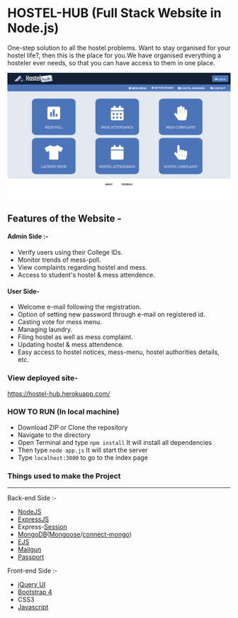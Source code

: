 # HOSTEL-HUB (Full Stack Website in Node.js)

One-step solution to all the hostel problems.
Want to stay organised for your hostel life?, then this is the place for you.We have organised everything a hosteler ever needs, so that you can have access to them in one place.


![Screenshot](./ieeemega/public/hostel/Screenshot.png?raw=true "Screenshot")


## Features of the Website -

#### Admin Side :-     
- Verify users using their College IDs.
- Monitor trends of mess-poll.
- View complaints regarding hostel and mess.
- Access to student's hostel & mess attendence.

#### User Side-
- Welcome e-mail following the registration.
- Option of setting new password through e-mail on registered id.
- Casting vote for mess menu.
- Managing laundry.
- Filing hostel as well as mess complaint.
- Updating hostel & mess attendence.
- Easy access to hostel notices, mess-menu, hostel authorities details, etc.


### View deployed site- 
https://hostel-hub.herokuapp.com/


### HOW TO RUN (In local machine)

- Download ZIP or Clone the repository
- Navigate to the directory
- Open Terminal and type `npm install` It will install all dependencies
- Then type `node app.js` It will start the server
- Type `localhost:3000` to go to the index page


### Things used to make the Project
-------------------------------------------------------------------------------------------------------------
Back-end Side :-
- [NodeJS](https://nodejs.org/en/docs/)
- [ExpressJS](https://expressjs.com/en/4x/api.html)
- Express-[Session](https://github.com/expressjs/session)
- [MongoDB](https://www.mongodb.com/)([Mongoose](mongoosejs.com/docs/)/[connect-mongo](https://www.npmjs.com/package/connect-mongo))
- [EJS](http://ejs.co/)
- [Mailgun](http://mailgun.com/)
- [Passport](http://passportjs.org/docs)

Front-end Side :-
- [jQuery UI](https://jquery.com/)
- [Bootstrap 4](https://getbootstrap.com/)
- CSS3
- [Javascript](https://www.javascript.com/)



